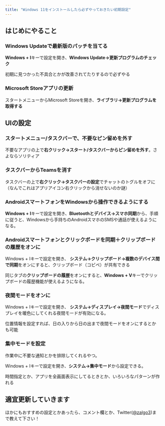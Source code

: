 ```yaml
---
title: "Windows 11をインストールしたら必ずやっておきたい初期設定"
---
```


## はじめにやること

### Windows Updateで最新版のパッチを当てる

**Windows + I**キーで設定を開き、**Windows Update→更新プログラムのチェック**

初期に見つかった不具合とかが改善されてたりするので必ずやる

### Microsoft Storeアプリの更新

スタートメニューからMicrosoft Storeを開き、**ライブラリ→更新プログラムを取得する**

## UIの設定

### スタートメニュー/タスクバーで、不要なピン留めを外す

不要なアプリの上で**右クリック→スタート/タスクバーからピン留めを外す**。さよならソリティア

### タスクバーからTeamsを消す

タスクバーの上で**右クリック→タスクバーの設定**でチャットのトグルをオフに（なんでこれはアプリアイコン右クリックから消せないのか謎）

### AndroidスマートフォンをWindowsから操作できるようにする

**Windows + I**キーで設定を開き、**Bluetoothとデバイス→スマホ同期**から、手順に従うと、Windowsから手持ちのAndroidスマホのSMSや通話が使えるようになる。

### Androidスマートフォンとクリックボードを同期＋クリップボードの履歴をオンに

Windows + Iキーで設定を開き、 **システム→クリップボード→複数のデバイス間で同期**をオンにすると、クリップボード（コピペ）が共有できる

同じタブの**クリップボードの履歴**をオンにすると、**Windows + V**キーでクリップボードの履歴機能が使えるようになる。

### 夜間モードをオンに

Windows + Iキーで設定を開き、 **システム→ディスプレイ→夜間モード**でディスプレイを暖色にしてくれる夜間モードが有効になる。

位置情報を設定すれば、日の入りから日の出まで夜間モードをオンにするとかも可能

### 集中モードを設定

作業中に不要な通知とかを排除してくれるやつ。

Windows + Iキーで設定を開き、**システム→集中モード**から設定できる。

時間指定とか、アプリを全画面表示にしてるときとか、いろいろなパターンが作れる

## 適宜更新していきます

ほかにもおすすめの設定とかあったら、コメント欄とか、Twitter([@zalgo3](https://www.twitter.com/zalgo3))まで教えて下さい！
